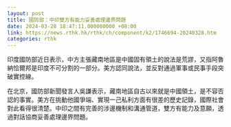 ```yaml
---
layout: post
title: 國防部：中印雙方有能力妥善處理邊界問題
date: 2024-03-28 18:47:11.000000000 +08:00
link: https://news.rthk.hk/rthk/ch/component/k2/1746694-20240328.htm
categories: rthk
---
```


印度國防部近日表示，中方主張藏南地區是中國固有領土的說法是荒謬，又指阿魯納恰爾邦是印度不可分割的一部分。美方認同說法，並反對通過軍事或民事手段突破實控線。

在北京，國防部新聞發言人吳謙表示，藏南地區自古以來就是中國領土，是不容否認的事實。美方在挑動他國爭端、實現一己私利方面有很差的歷史記錄，國際社會對此看得很清楚。中印之間有完善的涉邊機制和溝通管道，雙方有能力及意願，透過對話協商妥善處理邊界問題。
